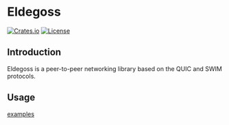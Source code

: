 # Eldegoss

[![Crates.io](https://img.shields.io/crates/v/eldegoss.svg)](https://crates.io/crates/eldegoss)
[![License](https://img.shields.io/badge/License-Apache%202.0-blue.svg)](https://opensource.org/licenses/Apache-2.0)

## Introduction

Eldegoss is a peer-to-peer networking library based on the QUIC and SWIM protocols.

## Usage

[examples](https://github.com/prime-rs/eldegoss/tree/main/examples)
